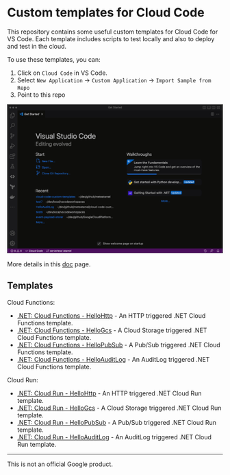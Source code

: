 # Custom templates for Cloud Code

This repository contains some useful custom templates for Cloud Code for VS
Code. Each template includes scripts to test locally and also to deploy and test
in the cloud.

To use these templates, you can:

1. Click on `Cloud Code` in VS Code.
1. Select `New Application` -> `Custom Application` -> `Import Sample from Repo`
1. Point to this repo

![Install templates](install.gif)

More details in this
[doc](https://cloud.google.com/code/docs/vscode/create-app-from-custom-sample#creating_your_app_from_an_imported_sample)
page.

## Templates

Cloud Functions:

* [.NET: Cloud Functions - HelloHttp](dotnet/functions/HelloHttp) - An
  HTTP triggered .NET Cloud Functions template.
* [.NET: Cloud Functions - HelloGcs](dotnet/functions/HelloGcs) - A
  Cloud Storage triggered .NET Cloud Functions template.
* [.NET: Cloud Functions - HelloPubSub](dotnet/functions/HelloPubSub) - A
  Pub/Sub triggered .NET Cloud Functions template.
* [.NET: Cloud Functions - HelloAuditLog](dotnet/functions/HelloAuditLog) - An
  AuditLog triggered .NET Cloud Functions template.

Cloud Run:

* [.NET: Cloud Run - HelloHttp](dotnet/run/HelloHttp) - An HTTP triggered .NET
  Cloud Run template.
* [.NET: Cloud Run - HelloGcs](dotnet/run/HelloGcs) - A Cloud Storage triggered
  .NET Cloud Run template.
* [.NET: Cloud Run - HelloPubSub](dotnet/run/HelloPubSub) - A Pub/Sub triggered
  .NET Cloud Run template.
* [.NET: Cloud Run - HelloAuditLog](dotnet/run/HelloAuditLog) - An AuditLog
  triggered .NET Cloud Run template.

-------

This is not an official Google product.
